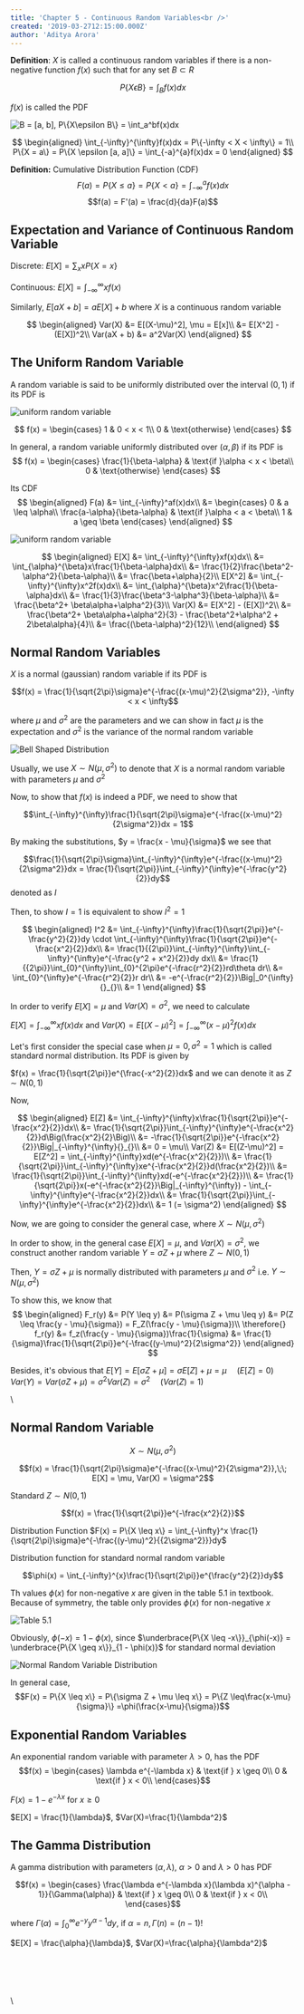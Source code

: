 ```yaml
---
title: 'Chapter 5 - Continuous Random Variables<br />'
created: '2019-03-2712:15:00.000Z'
author: 'Aditya Arora'
---
```


**Definition**: $X$ is called a continuous random variables if there is a non-negative function $f(x)$ such that for any set $B \subset R$

$$P\{X \epsilon B\} = \int_Bf(x)dx$$

$f(x)$ is called the PDF


![$B = [a, b], P\{X\epsilon B\} = \int_a^bf(x)dx$](../../attachments/ch5_pdf.png)

$$
\begin{aligned}
\int_{-\infty}^{\infty}f(x)dx = P\{-\infty < X < \infty\} = 1\\
P\{X = a\} = P\{X \epsilon [a, a]\} = \int_{-a}^{a}f(x)dx = 0
\end{aligned}
$$


**Definition:** Cumulative Distribution Function (CDF)
$$F(a) = P\{X \leq a\} = P\{X < a\} = \int_{-\infty}^{a}f(x)dx$$
$$f(a) = F'(a) = \frac{d}{da}F(a)$$

## Expectation and Variance of Continuous Random Variable

Discrete: $E[X] = \sum_x xP\{X = x\}$

Continuous: $E[X] = \int_{-\infty}^{\infty} xf(x)$

Similarly, $E[aX + b] = aE[X] + b$ where $X$ is a continuous random variable

$$
\begin{aligned}
Var(X) &= E[(X-\mu)^2], \mu = E[x]\\
&= E[X^2] - (E[X])^2\\
Var(aX + b) &= a^2Var(X)
\end{aligned}
$$


## The Uniform Random Variable
A random variable is said to be uniformly distributed over the interval $(0,1)$ if its PDF is 

![uniform random variable](../../attachments/ch5_uniform_rv.png)

$$
f(x) = 
\begin{cases}
1 & 0 < x < 1\\
0 & \text{otherwise}
\end{cases}
$$

In general, a random variable uniformly distributed over $(\alpha, \beta)$ if its PDF is 
$$
f(x) = 
\begin{cases}
\frac{1}{\beta-\alpha} & \text{if }\alpha < x < \beta\\
0 & \text{otherwise}
\end{cases}
$$

Its CDF 
$$
\begin{aligned}
F(a) &= \int_{-\infty}^af(x)dx\\
&=
\begin{cases}
0 & a \leq \alpha\\
\frac{a-\alpha}{\beta-\alpha} & \text{if }\alpha < a < \beta\\
1 & a \geq \beta
\end{cases}
\end{aligned}
$$

![uniform random variable](../../attachments/ch5_uniform_rv_2.png)

$$
\begin{aligned}
E[X] &= \int_{-\infty}^{\infty}xf(x)dx\\
&= \int_{\alpha}^{\beta}x\frac{1}{\beta-\alpha}dx\\ 
&=  \frac{1}{2}\frac{\beta^2-\alpha^2}{\beta-\alpha}\\
&=  \frac{\beta+\alpha}{2}\\
E[X^2] &= \int_{-\infty}^{\infty}x^2f(x)dx\\
&= \int_{\alpha}^{\beta}x^2\frac{1}{\beta-\alpha}dx\\ 
&=  \frac{1}{3}\frac{\beta^3-\alpha^3}{\beta-\alpha}\\
&=  \frac{\beta^2+ \beta\alpha+\alpha^2}{3}\\
Var(X) &= E[X^2] - (E[X])^2\\
&= \frac{\beta^2+ \beta\alpha+\alpha^2}{3} - \frac{\beta^2+\alpha^2 + 2\beta\alpha}{4}\\
&= \frac{(\beta-\alpha)^2}{12}\\
\end{aligned}
$$

## Normal Random Variables

$X$ is a normal (gaussian) random variable if its PDF is

$$f(x)  = \frac{1}{\sqrt{2\pi}\sigma}e^{-\frac{(x-\mu)^2}{2\sigma^2}}, -\infty < x < \infty$$

where $\mu$ and $\sigma^2$ are the parameters and we can show in fact $\mu$ is the expectation and $\sigma^2$ is the variance of the normal random variable


![Bell Shaped Distribution](../../attachments/ch5_bell_shaped_distribution.png)

Usually, we use $X \sim N(\mu, \sigma^2)$ to denote that $X$ is a normal random variable with parameters $\mu$ and $\sigma^2$

Now, to show that $f(x)$ is indeed a PDF, we need to show that

$$\int_{-\infty}^{\infty}\frac{1}{\sqrt{2\pi}\sigma}e^{-\frac{(x-\mu)^2}{2\sigma^2}}dx = 1$$

By making the substitutions, $y = \frac{x - \mu}{\sigma}$ we see that

$$\frac{1}{\sqrt{2\pi}\sigma}\int_{-\infty}^{\infty}e^{-\frac{(x-\mu)^2}{2\sigma^2}}dx = \frac{1}{\sqrt{2\pi}}\int_{-\infty}^{\infty}e^{-\frac{y^2}{2}}dy$$ denoted as $I$

Then, to show $I = 1$ is equivalent to show $I^2 = 1$

$$
\begin{aligned}
I^2 &= \int_{-\infty}^{\infty}\frac{1}{\sqrt{2\pi}}e^{-\frac{y^2}{2}}dy \cdot \int_{-\infty}^{\infty}\frac{1}{\sqrt{2\pi}}e^{-\frac{x^2}{2}}dx\\
&= \frac{1}{{2\pi}}\int_{-\infty}^{\infty}\int_{-\infty}^{\infty}e^{-\frac{y^2 + x^2}{2}}dy dx\\
&= \frac{1}{{2\pi}}\int_{0}^{\infty}\int_{0}^{2\pi}e^{-\frac{r^2}{2}}rd\theta dr\\
&= \int_{0}^{\infty}e^{-\frac{r^2}{2}}r dr\\
&= -e^{-\frac{r^2}{2}}\Big|_0^{\infty}{}_{}\\
&= 1
\end{aligned}
$$

In order to verify $E[X] = \mu$ and $Var(X) = \sigma^2$, we need to calculate

$E[X] = \int_{-\infty}^{\infty}xf(x)dx$ and $Var(X) = E[(X-\mu)^2] = \int_{-\infty}^{\infty}(x-\mu)^2 f(x)dx$

Let's first consider the special case when $\mu = 0, \sigma^2 = 1$ which is called standard normal distribution. Its PDF is given by

$f(x) = \frac{1}{\sqrt{2\pi}}e^{\frac{-x^2}{2}}dx$ and we can denote it as $Z \sim N(0,1)$

Now,

$$
\begin{aligned}
E[Z] &= \int_{-\infty}^{\infty}x\frac{1}{\sqrt{2\pi}}e^{-\frac{x^2}{2}}dx\\
&= \frac{1}{\sqrt{2\pi}}\int_{-\infty}^{\infty}e^{-\frac{x^2}{2}}d\Big(\frac{x^2}{2}\Big)\\
&= -\frac{1}{\sqrt{2\pi}}e^{-\frac{x^2}{2}}\Big|_{-\infty}^{\infty}{}_{}\\
&= 0 = \mu\\
Var(Z) &= E[(Z-\mu)^2] = E[Z^2] = \int_{-\infty}^{\infty}xd(e^{-\frac{x^2}{2}})\\
&= \frac{1}{\sqrt{2\pi}}\int_{-\infty}^{\infty}xe^{-\frac{x^2}{2}}d(\frac{x^2}{2})\\
&= \frac{1}{\sqrt{2\pi}}\int_{-\infty}^{\infty}xd(-e^{-\frac{x^2}{2}})\\
&= \frac{1}{\sqrt{2\pi}}x(-e^{-\frac{x^2}{2}}\Big|_{-\infty}^{\infty}) - \int_{-\infty}^{\infty}e^{-\frac{x^2}{2}}dx\\
&= \frac{1}{\sqrt{2\pi}}\int_{-\infty}^{\infty}e^{-\frac{x^2}{2}}dx\\
&= 1 (= \sigma^2)
\end{aligned}
$$

Now, we are going to consider the general case, where $X \sim N(\mu, \sigma^2)$

In order to show, in the general case $E[X] = \mu$, and $Var(X) = \sigma^2$, we construct another random variable $Y = \sigma Z + \mu$ where $Z \sim N(0, 1)$

Then, $Y = \sigma Z + \mu$ is normally distributed with parameters $\mu$ and $\sigma^2$ i.e. $Y\sim N(\mu, \sigma^2)$

To show this, we know that
$$
\begin{aligned}
F_r(y) &= P(Y \leq y) &= P(\sigma Z + \mu \leq y) &= P(Z \leq \frac{y - \mu}{\sigma}) = F_Z(\frac{y - \mu}{\sigma})\\
\therefore{} f_r(y) &= f_z(\frac{y - \mu}{\sigma})\frac{1}{\sigma} &= \frac{1}{\sigma}\frac{1}{\sqrt{2\pi}}e^{-\frac{(y-\mu)^2}{2\sigma^2}}
\end{aligned}
$$

Besides, it's obvious that $E[Y] = E[\sigma Z + \mu] = \sigma E[Z] + \mu = \mu\;\;\;\;$ ($E[Z] = 0$) 
$Var(Y) = Var(\sigma Z + \mu) = \sigma^2 Var(Z) = \sigma^2\;\;\;\;$ ($Var(Z) = 1$) 

\

## Normal Random Variable

$$X \sim N(\mu, \sigma^2)$$

$$f(x) = \frac{1}{\sqrt{2\pi}\sigma}e^{-\frac{(x-\mu)^2}{2\sigma^2}},\;\; E[X] = \mu, Var(X) = \sigma^2$$

Standard $Z \sim N(0, 1)$

$$f(x) = \frac{1}{\sqrt{2\pi}}e^{-\frac{x^2}{2}}$$

Distribution Function $F(x) = P\{X \leq x\} = \int_{-\infty}^x \frac{1}{\sqrt{2\pi}\sigma}e^{-\frac{(y-\mu)^2}{{2\sigma^2}}}dy$


Distribution function for standard normal random variable

$$\phi(x) = \int_{-\infty}^{x}\frac{1}{\sqrt{2\pi}}e^{\frac{y^2}{2}}dy$$

Th values $\phi(x)$ for non-negative $x$ are given in the table 5.1 in textbook. Because of symmetry, the table only provides $\phi(x)$ for non-negative $x$

![Table 5.1](../../attachments/ch05_table51.png)


Obviously, $\phi(-x) = 1-\phi(x)$, since $\underbrace{P\{X \leq -x\}}_{\phi(-x)} = \underbrace{P\{X \geq x\}}_{1 - \phi(x)}$ for standard normal deviation 

![Normal Random Variable Distribution](../../attachments/ch5_normal_rv.png)


In general case,
$$F(x) = P\{X \leq x\} = P\{\sigma Z + \mu \leq x\} = P\{Z \leq\frac{x-\mu}{\sigma}\} =\phi(\frac{x-\mu}{\sigma})$$

## Exponential Random Variables

An exponential random variable with parameter $\lambda > 0$, has the PDF 
$$f(x) = \begin{cases}
\lambda e^{-\lambda x} & \text{if } x \geq 0\\
0 & \text{if } x < 0\\
\end{cases}$$

$F(x) = 1 - e^{-\lambda x}$ for $x \geq 0$

$E[X] = \frac{1}{\lambda}$, $Var(X)=\frac{1}{\lambda^2}$

## The Gamma Distribution

A gamma distribution with parameters $(\alpha, \lambda)$, $\alpha > 0$ and $\lambda > 0$ has PDF

$$f(x) = \begin{cases}
\frac{\lambda e^{-\lambda x}(\lambda x)^{\alpha - 1}}{\Gamma(\alpha)} & \text{if } x \geq 0\\
0 & \text{if } x < 0\\
\end{cases}$$

where $\Gamma(\alpha) = \int_{0}^{\infty}e^{-y}y^{\alpha - 1}dy$, if $\alpha = n, \Gamma(n) = (n-1)!$

$E[X] = \frac{\alpha}{\lambda}$, $Var(X)=\frac{\alpha}{\lambda^2}$
\
\
\
\
\
\
\
  
  
  
  
  
  
  
  
  